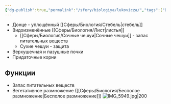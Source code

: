 ```yaml
---
{"dg-publish":true,"permalink":"/sfery/biologiya/lukovicza/","tags":["Ботаника"]}
---
```


- Донце - уплощённый [[Сферы/Биология/Стебель\|стебель]]
- Видоизменённые [[Сферы/Биология/Лист\|листья]]
	- [[Сферы/Биология/Сочные чешуи\|Сочные чешуи]] - запас питательных веществ
	- Сухие чешуи - защита 
- Верхушечная и пазушные почки
- Придаточные корни 
## Функции
- Запас питательных веществ
- Вегетативное размножение ([[Сферы/Биология/Бесполое размножение\|Бесполое размножение]]) 
![IMG_5949.jpg|200](/img/user/%D0%90%D1%80%D1%85%D0%B8%D0%B2/%D0%9A%D1%8D%D1%88/IMG_5949.jpg)